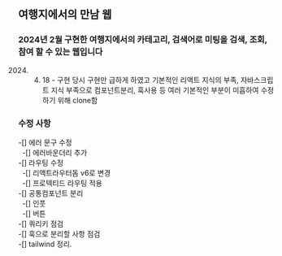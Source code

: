 ## 여행지에서의 만남 웹

### 2024년 2월 구현한 여행지에서의 카테고리, 검색어로 미팅을 검색, 조회, 참여 할 수 있는 웹입니다

2024. 4. 18 - 구현 당시 구현만 급하게 하였고 기본적인 리액트 지식의 부족, 자바스크립트 지식 부족으로
컴포넌트분리, 훅사용 등 여러 기본적인 부분이 미흡하여 수정하기 위해 clone함

### 수정 사항

-[] 에러 문구 수정  
&nbsp;&nbsp;-[] 에러바운더리 추가  
-[] 라우팅 수정  
&nbsp;&nbsp;-[] 리액트라우터돔 v6로 변경  
&nbsp;&nbsp;-[] 프로텍티드 라우팅 적용  
-[] 공통컴포넌트 분리  
&nbsp;&nbsp;-[] 인풋  
&nbsp;&nbsp;-[] 버튼  
-[] 쿼리키 점검  
-[] 훅으로 분리할 사항 점검  
-[] tailwind 정리.
